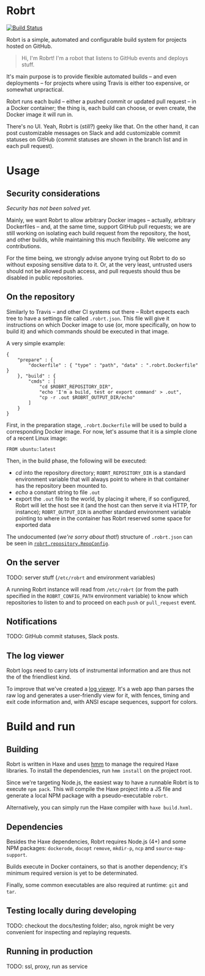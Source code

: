 # Robrt

[![Build Status](https://travis-ci.org/jonasmalacofilho/robrt.svg?branch=master)](https://travis-ci.org/jonasmalacofilho/robrt)

Robrt is a simple, automated and configurable build system for projects hosted
on GitHub.

> Hi, I'm Robrt!  I'm a robot that listens to GitHub events and deploys stuff.

It's main purpose is to provide flexible automated builds – and even
deployments – for projects where using Travis is either too expensive, or
somewhat unpractical.

Robrt runs each build – either a pushed commit or updated pull request – in a
Docker container; the thing is, each build can choose, or even create, the
Docker image it will run in.

There's no UI.  Yeah, Robrt is (_still?_) geeky like that.  On the other hand,
it can post customizable messages on Slack and add customizable commit statuses
on GitHub (commit statuses are shown in the branch list and in each pull
request).


# Usage

## Security considerations

_Security has not been solved yet._

Mainly, we want Robrt to allow arbitrary Docker images – actually, arbitrary
Dockerfiles – and, at the same time, support GitHub pull requests; we are still
working on isolating each build request from the repository, the host, and
other builds, while maintaining this much flexibility.  We welcome any
contributions.

For the time being, we strongly advise anyone trying out Robrt to do so without
exposing sensitive data to it.  Or, at the very least, untrusted users should
not be allowed push access, and pull requests should thus be disabled in public
repositories.

## On the repository

Similarly to Travis – and other CI systems out there – Robrt expects each tree
to have a settings file called `.robrt.json`.  This file will give it
instructions on which Docker image to use (or, more specifically, on how to
build it) and which commands should be executed in that image.

A very simple example:

```
{
	"prepare" : {
		"dockerfile" : { "type" : "path", "data" : ".robrt.Dockerfile" }
	}, "build" : {
		"cmds" : [
			"cd $ROBRT_REPOSITORY_DIR",
			"echo 'I'm a build, test or export command' > .out",
			"cp -r .out $ROBRT_OUTPUT_DIR/echo"
		]
	}
}
```

First, in the preparation stage, `.robrt.Dockerfile` will be used to build a
corresponding Docker image.  For now, let's assume that it is a simple clone of
a recent Linux image:

```
FROM ubuntu:latest
```

Then, in the build phase, the following will be executed:

 - _cd_ into the repository directory; `ROBRT_REPOSITORY_DIR` is a standard
   environment variable that will always point to where in that container has
   the repository been mounted to.
 - _echo_ a constant string to file `.out`
 - export the `.out` file to the world, by placing it where, if so configured,
   Robrt will let the host see it (and the host can then serve it via HTTP, for
   instance); `ROBRT_OUTPUT_DIR` is another standard environment variable
   pointing to where in the container has Robrt reserved some space for
   exported data

The undocumented (_we're sorry about that!_) structure of `.robrt.json` can be
seen in [`robrt.repository.RepoConfig`](src/robrt/repository/RepoConfig.hx).

## On the server

TODO: server stuff (`/etc/robrt` and environment variables)

A running Robrt instance will read from `/etc/robrt` (or from the path
specified in the `ROBRT_CONFIG_PATH` environment variable) to know which
repositories to listen to and to proceed on each `push` or `pull_request`
event.

## Notifications

TODO: GitHub commit statuses, Slack posts.

## The log viewer

Robrt logs need to carry lots of instrumental information and are thus not the
of the friendliest kind.

To improve that we've created a [log viewer](https://github.com/protocubo/robrt-log-viewer).
It's a web app than parses the raw log and generates a user-friendly view for
it, with fences, timing and exit code information and, with ANSI escape
sequences, support for colors.


# Build and run

## Building

Robrt is written in Haxe and uses [hmm](https://github.com/andywhite37/hmm) to
manage the required Haxe libraries.  To install the dependencies, run `hmm install`
on the project root.

Since we're targeting Node.js, the easiest way to have a runnable Robrt is to
execute `npm pack`.  This will compile the Haxe project into a JS file and
generate a local NPM package with a pseudo-executable `robrt`.

Alternatively, you can simply run the Haxe compiler with `haxe build.hxml`.

## Dependencies

Besides the Haxe dependencies, Robrt requires Node.js (4+) and some NPM
packages: `dockerode`, `docopt` `remove`, `mkdir-p`, `ncp` and `source-map-support`.

Builds execute in Docker containers, so that is another dependency; it's minimum
required version is yet to be determinated.

Finally, some common executables are also required at runtime: `git` and `tar`.

## Testing locally during developing

TODO: checkout the docs/testing folder; also, ngrok might be very convenient
for inspecting and replaying requests.

## Running in production

TODO: ssl, proxy, run as service

